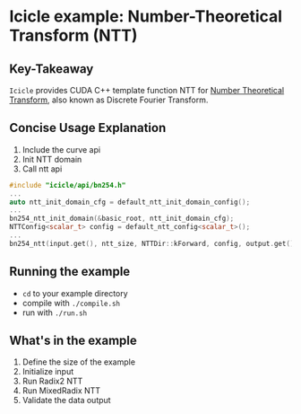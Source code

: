 # Icicle example: Number-Theoretical Transform (NTT)

## Key-Takeaway

`Icicle` provides CUDA C++ template function NTT for [Number Theoretical Transform](https://github.com/ingonyama-zk/ingopedia/blob/master/src/fft.md), also known as Discrete Fourier Transform.

## Concise Usage Explanation

1. Include the curve api
2. Init NTT domain
3. Call ntt api

```c++
#include "icicle/api/bn254.h"
...
auto ntt_init_domain_cfg = default_ntt_init_domain_config();
...
bn254_ntt_init_domain(&basic_root, ntt_init_domain_cfg);
NTTConfig<scalar_t> config = default_ntt_config<scalar_t>();
...
bn254_ntt(input.get(), ntt_size, NTTDir::kForward, config, output.get())
```


## Running the example

- `cd` to your example directory
- compile with  `./compile.sh`
- run with `./run.sh`

## What's in the example

1. Define the size of the example
2. Initialize input
3. Run Radix2 NTT
4. Run MixedRadix NTT
5. Validate the data output
